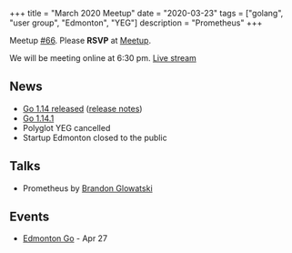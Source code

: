 +++
title = "March 2020 Meetup"
date = "2020-03-23"
tags = ["golang", "user group", "Edmonton", "YEG"]
description = "Prometheus"
+++

Meetup [#66](https://github.com/edmontongo/presentations/issues/108). Please **RSVP** at [Meetup](https://www.meetup.com/startupedmonton/events/bclwwpybcfbfc/).

We will be meeting online at 6:30 pm. [Live stream](https://www.youtube.com/watch?v=wFB53qigp1k)

## News

* [Go 1.14 released](https://blog.golang.org/go1.14) ([release notes](https://golang.org/doc/go1.14))
* [Go 1.14.1](https://groups.google.com/forum/#!msg/golang-announce/Ix2U_8WWmXo/a2nJkNW5AAAJ)
* Polyglot YEG cancelled
* Startup Edmonton closed to the public

## Talks

* Prometheus by [Brandon Glowatski](https://github.com/glowatsk)

## Events

* [Edmonton Go](https://www.meetup.com/startupedmonton/events/bclwwpybcgbkc/) - Apr 27


